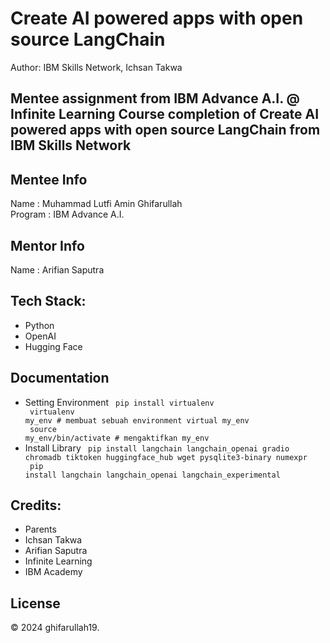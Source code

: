 # Create AI powered apps with open source LangChain
Author: IBM Skills Network, Ichsan Takwa

Mentee assignment from IBM Advance A.I. @ Infinite Learning 
Course completion of Create AI powered apps with open source LangChain from IBM Skills Network
---

## Mentee Info
Name    : Muhammad Lutfi Amin Ghifarullah
<br>
Program : IBM Advance A.I.

## Mentor Info
Name     : Arifian Saputra

## Tech Stack:
- Python
- OpenAI
- Hugging Face

## Documentation
- Setting Environment
  <code>
  pip install virtualenv <br>
  virtualenv my_env # membuat sebuah  environment virtual my_env <br>
  source my_env/bin/activate # mengaktifkan my_env
  </code>
- Install Library
  <code>
  pip install langchain langchain_openai gradio chromadb tiktoken huggingface_hub wget pysqlite3-binary numexpr <br>
  pip install langchain langchain_openai langchain_experimental
  </code>

## Credits:
- Parents
- Ichsan Takwa
- Arifian Saputra
- Infinite Learning
- IBM Academy

## License
&copy; 2024 ghifarullah19.

